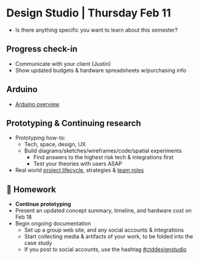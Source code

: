 # Design Studio | Thursday Feb 11

- Is there anything specific you want to learn about this semester?

## Progress check-in

- Communicate with your client (Justin)
- Show updated budgets & hardware spreadsheets w/purchasing info

## Arduino

- [Arduino overview](../docs/arduino.md)

## Prototyping & Continuing research

- Prototyping how-to:
  - Tech, space, design, UX
  - Build diagrams/sketches/wireframes/code/spatial experiments
    - Find answers to the highest risk tech & integrations first
    - Test your theories with users ASAP
- Real world [project lifecycle](../docs/project-management.md), strategies & [team roles](../docs/roles-responsibilities.md)

## 📝 Homework

- **Continue prototyping**
- Present an updated concept summary, timeline, and hardware cost on Feb 18
- Begin ongoing documentation
  - Set up a group web site, and any social accounts & integrations
  - Start collecting media & artifacts of your work, to be folded into the case study
  - If you post to social accounts, use the hashtag [#ctddesignstudio](https://www.instagram.com/explore/tags/ctddesignstudio/)

